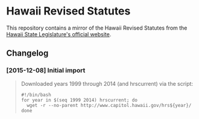# Hawaii Revised Statutes

This repository contains a mirror of the Hawaii Revised Statutes from the [Hawaii State Legislature's official website](http://www.capitol.hawaii.gov).


## Changelog
### [2015-12-08] Initial import
> Downloaded years 1999 through 2014 (and hrscurrent) via the script:
> 
> ```
> #!/bin/bash
> for year in $(seq 1999 2014) hrscurrent; do
>   wget -r --no-parent http://www.capitol.hawaii.gov/hrs${year}/
> done
> ```

